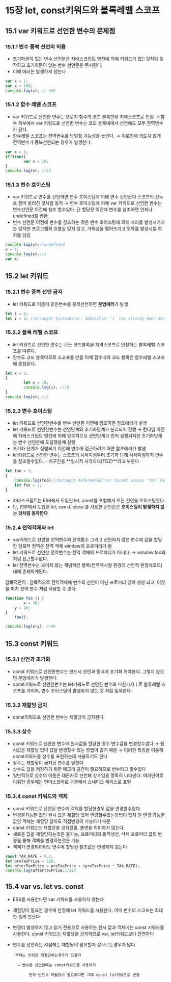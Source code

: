 # 15장 let, const키워드와 블록레벨 스코프

## 15.1 var 키워드로 선언한 변수의 문제점

### 15.1.1 변수 중복 선언의 허용

- 초기화문이 있는 변수 선언문은 자바스크립트 엔진에 의해 키워드가 없는것처럼 동작하고 초기화문이 없는 변수 선언문은 무시된다.
- 이때 에러는 발생하지 않는다

```jsx
var x = 1;
var x = 100;
console.log(x); // 100
```

### 15.1.2 함수 레벨 스코프

- var 키워드로 선언한 변수는 오로지 함수의 코드 블록만을 지역스코프로 인정
→ 함수 외부에서 var 키워드로 선언한 변수는 코드 블록내에서 선언해도 모두 전역변수가 된다.
- 함수레벨 스코프는 전역변수를 남발할 가능성을 높인다.
→ 이로인해 의도치 않게 전역변수가 중복선언되는 경우가 발생한다.

```jsx
var x = 1;
if(true){
		var x = 10;
}
console.log(x); //10
```

### 15.1.3 변수 호이스팅

- var 키워드로 변수를 선언하면 변수 호이스팅에 의해 변수 선언문이 스코프의 선두로 끌어 올려진 것처럼 동작
→ 변수 호이스팅에 의해 var 키워드로 선언한 변수는 변수선언문 이전에 참조 할수있다.
    단 할당문 이전에 변수를 참조하면 언제나 undefined를 반환
- 변수 선언문 이전에 변수를 참조하는 것은 변수 호이스팅에 의해 에러를 발생시키지는 않지만 프로그램의 흐름상 맞지 않고, 가독성을 떨어뜨리고 오류를 발생시킬 여지를 남김

```jsx
console.log(x);//undefined
x = 1;
console.log(x);//1
var x;
```

## 15.2 let 키워드

### 15.2.1 변수 중복 선언 금지

- let 키워드로 이름이 같은변수를 중복선언하면 **문법에러**가 발생

```jsx
let i = 0;
let i = 1; //Uncaught SyntaxError: Identifier 'i' has already been declared
```

### 15.2.2 블록 레벨 스코프

- let 키워드로 선언한 변수는 모든 코드블록을 지역스코프로 인정하는 블록레벨 스코프를 따른다.
- 함수도 코드 블록이므로 스코프를 만듦
이때 함수내의 코드 블록은 함수레벨 스코프에 중첩된다.

```jsx
let x = 1;
{
		let x = 10;
		console.log(i); //10
}
console.log(x); //1
```

### 15.2.3 변수 호이스팅

- let 키워드로 선언한변수를 변수 선언문 이전에 참조하면 참조에러가 발생
- let 키워드로 선언한변수는 선언단계와 초기화단계가 분리되어 진행
→ 런타임 이전에 자바스크립트 엔진에 의해 암묵적으로 선언단계가 먼저 실행되지만 초기화단계는 변수 선언문에 도달했을때 실행
- 초기화 단계가 실행되기 이전에 변수에 접근하려고 하면 참조에러가 발생
- let키워드로 선언한 변수는 스코프의 시작지점부터 초기화 단계 시작지점까지 변수를 참조할수없다. - 이구간을 **일시적 사각지대(TDZ)**라고 부른다

```jsx
let foo = 1;
{
	console.log(foo);//Uncaught ReferenceError: Cannot access 'foo' before initialization
	let foo = 2;
}
```

- 자바스크립트는 ES6에서 도입된 let, const를 포함해서 모든 선언을 호이스팅한다
- 단, ES6에서 도입된 let, const, class 를 사용한 선언문은 **호이스팅이 발생하지 않는 것처럼 동작한다**

### 15.2.4 전역객체와 let

- var키워드로 선언한 전역변수와 전역함수 그리고 선언하지 않은 변수에 값을 할당한 암묵적 전역은 전역 객체 window의 프로퍼티가 됨
- let 키워드로 선언한 전역변수는 전역 객체의 프로퍼티가 아니다.
→ window.foo와 처럼 접근할수없다.
- let 전역변수는 보이지 않는 개념적인 블록(전역렉시컬 환경의 선언적 환경레코드)내에 존재하게된다.

암묵적전역 : 암묵적으로 전역객체에 변수의 선언이 아닌 프로퍼티 값이 생성 되고, 이것을 마치 전역 변수 처럼 사용할 수 있다.

```jsx
function foo () {
		x = 30;
    y = 10;
}
	foo();

console.log(x+y); //40
```

## 15.3 const 키워드

### 15.3.1 선언과 초기화

- const 키워드로 선언한변수는 반드시 선언과 동시에 초기화 해야한다.
그렇지 않으면 문법에러가 발생한다.
- const키워드로 선언한변수는 let키워드로 선언한 변수와 마찬가지ㅣ로 블록레벨 스코프를 가지며, 변수 호이스팅이 발생하지 않는 것 처럼 동작한다.

### 15.3.2 재할당 금지

- const키워드로 선언한 변수는 재할당이 금지된다.

### 15.3.3 상수

- const 키워드로 선언한 변수에 원시값을 할당한 경우 변수값을 변경할수없다
→ 원시값은 재할당 없이 값을 변경할수 있는 방법이 없기 때문
→ 이러한 특징을 이용해 const키워드를 상수를 표현하는데 사용하기도 한다
- 상수는 재할당이 금지된 변수를 말한다
- 상수도 값을 저장하기 위한 메모리 공간이 필요하므로 변수라고 할수있다
- 일반적으로 상수의 이름은 대문자로 선언해 상수임을 명확히 나타낸다.
여러단어로 이뤄진 경우에는 언더스코어로 구분해서 스네이크 케이스로 표현

### 15.3.4 const 키워드와 객체

- const 키워드로 선언된 변수에 객체를 할당한경우 값을 변경할수있다.
- 변경불가능한 값인 원시 값은 재할당 없어 변경할수있는방법이 없지 만 변경 가능한 값인 객체는 재할당 없이도 직접변경이 가능하기 때문
- const 키워드는 재할당을 금지할뿐, 불변을 의미하지 않는다.
- 새로운 값을 재할당하는것은 불가능, 프로퍼티의 동적생성, 삭제 프로퍼티 값의 변경을 통해 객체를 변경하는것은 가능
- 객체가 변경되더라도 변수에 할당된 참조값은 변경되지 않는다.

```jsx
const TAX_RATE = 0.1;
let preTaxPrice = 100;
let afterTaxPrice = preTaxPrice + (preTaxPrice * TAX_RATE);
console.log(afterTaxPrice;//110
```

## 15.4 var vs. let vs. const

- ES6를 사용한다면 var 키워드를 사용하지 않는다
- 재할당이 필요한 경우에 한정해 let 키워드를 사용한다. 이때 변수의 스코프는 최대한 좁게 만든다
- 변경이 발생하지 않고 읽기 전용으로 사용하는 원시 값과 객체에는 const 키워드를 사용한다.
const 키워드는 재할당을 금지하므로 var, let키워드보다 안전하다
- 변수를 선언하는 시점에는 재할당이 필요할지 잘모르는경우가 많다

       객체는 의외로 재할당하는경우가 드물다

        → 변수를 선언할때는 const키워드를 사용하자

             만약 반드시 재할당이 필요하다면 그때 const let키워드로 변경